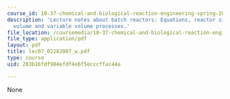 ```yaml
---
course_id: 10-37-chemical-and-biological-reaction-engineering-spring-2007
description: 'Lecture notes about batch reactors: Equations, reactor sizing for constant
  volume and variable volume processes.'
file_location: /coursemedia/10-37-chemical-and-biological-reaction-engineering-spring-2007/283b16fdf984efdf4e6f5ecccffac44a_lec07_02282007_w.pdf
file_type: application/pdf
layout: pdf
title: lec07_02282007_w.pdf
type: course
uid: 283b16fdf984efdf4e6f5ecccffac44a

---
```

None